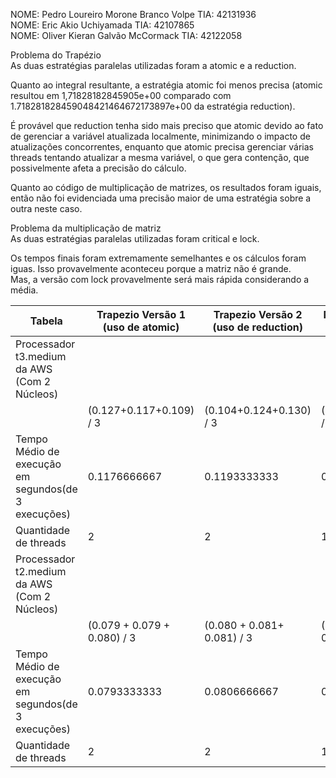 NOME: Pedro Loureiro Morone Branco Volpe TIA: 42131936  
NOME: Eric Akio Uchiyamada TIA: 42107865  
NOME: Oliver Kieran Galvão McCormack TIA: 42122058  
  
Problema do Trapézio  
As duas estratégias paralelas utilizadas foram a atomic e a reduction.  
  
Quanto ao integral resultante, a estratégia atomic foi menos precisa (atomic resultou em 1,71828182845905e+00 comparado com 1.718281828459048421464672173897e+00 da estratégia reduction).  
  
É provável que reduction tenha sido mais preciso que atomic devido ao fato de gerenciar a variável atualizada localmente, minimizando o impacto de atualizações concorrentes, enquanto que atomic precisa gerenciar várias threads tentando atualizar a mesma variável, o que gera contenção, que possivelmente afeta a precisão do cálculo.  
  
Quanto ao código de multiplicação de matrizes, os resultados foram iguais, então não foi evidenciada uma precisão maior de uma estratégia sobre a outra neste caso.  
  
Problema da multiplicação de matriz  
As duas estratégias paralelas utilizadas foram critical e lock.  
  
Os tempos finais foram extremamente semelhantes e os cálculos foram iguas. Isso provavelmente aconteceu porque a matriz não é grande.  
Mas, a versão com lock provavelmente será mais rápida considerando a média.  
  

  
| Tabela | Trapezio Versão 1 (uso de atomic) | Trapezio Versão 2 (uso de reduction) | Matriz Versão 1 (uso de critical)| Matriz Versão 2 (uso de lock) |
| ------------- | ------------- | ------------- | ------------- | ------------- |
| Processador t3.medium da AWS (Com 2 Núcleos) | | | | |
| | (0.127+0.117+0.109) / 3 | (0.104+0.124+0.130) / 3 | (0.002+0.002+0.003) / 3 | (0.002+0.002+00.002)/3 |
| Tempo Médio de execução em segundos(de 3 execuções) | 0.1176666667 | 0.1193333333 | 0.0023333333 | 0.0002 |
| Quantidade de threads | 2 | 2 | 10 | 10 |
| Processador t2.medium da AWS (Com 2 Núcleos) | | | | |
| | (0.079 + 0.079 + 0.080) / 3 | (0.080 + 0.081+ 0.081) / 3 | (0.003 + 0.003 + 0.003) / 3 | (0.002 + 0.003 + 0.003) / 3 |
| Tempo Médio de execução em segundos(de 3 execuções) | 0.0793333333 | 0.0806666667 | 0.003 | 0.0026666667 |
| Quantidade de threads | 2 | 2 | 10 | 10 |
